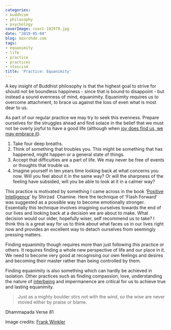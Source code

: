 ```yaml
---
categories:
- buddhism
- philosophy
- psychology
coverImage: coast-192979.jpg
date: "2019-05-04"
blog: maxrohde.com
tags:
- equanimity
- life
- practice
- practices
- stoicism
title: 'Practice: Equanimity'
---
```


A key insight of Buddhist philosophy is that the highest goal to strive for should not be boundless happiness - since that is bound to disappoint - but instead a sound evenness of mind, equanimity. Equanimity requires us to overcome attachment, to brace us against the loss of even what is most dear to us.

As part of our regular practice we may try to seek this evenness. Prepare ourselves for the struggles ahead and find solace in the belief that we must not be overly joyful to have a good life (although when [joy does find us, we may embrace it](https://maxrohde.com/2019/04/14/practice-joy/)).

1. Take four deep breaths.
2. Think of something that troubles you. This might be something that has happened, might happen or a general state of things.
3. Accept that difficulties are a part of life. We may never be free of events or thoughts that trouble us.
4. Imagine yourself in ten years time looking back at what concerns you now. Will you feel about it in the same way? Or will the sharpness of the feeling have subsided, will you be able to look at it in a calmer way?

This practice is motivated by something I came across in the book '[Positive Intelligence](https://www.goodreads.com/book/show/13221308-positive-intelligence)' by Shirzad  Chamine. Here the technique of 'Flash Forward' was suggested as a possible way to become emotionally stronger. Essentially this technique involves imagining ourselves towards the end of our lives and looking back at a decision we are about to make. What decision would our older, hopefully wiser, self recommend us to take? I think this is a great way for us to think about what faces us in our lives right now and provides an excellent way to detach ourselves from seemingly pressing matters.

Finding equanimity though requires more than just following this practice or others. It requires finding a whole new perspective of life and our place in it. We need to become very good at recognising our own feelings and desires and becoming their master rather than being controlled by them.

Finding equanimity is also something which can hardly be achieved in isolation. Other practices such as finding compassion, love, understanding the nature of [interbeing](https://maxrohde.com/2019/04/27/practice-interbeing/) and impermanence are critical for us to achieve true and lasting equanimity.

> Just as a mighty boulder stirs not with the wind, so the wise are never moved either by praise or blame.

Dhammapada Verse 81

Image credits: [Frank Winkler](https://pixabay.com/photos/coast-beach-rock-stones-lake-192979/)